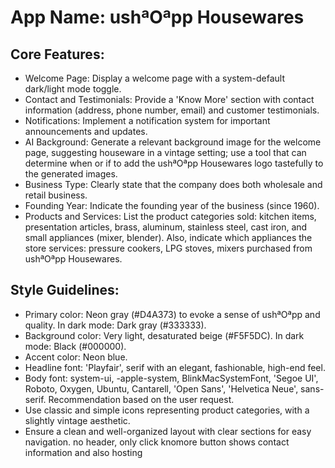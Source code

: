 # **App Name**: ushªOªpp Housewares

## Core Features:

- Welcome Page: Display a welcome page with a system-default dark/light mode toggle.
- Contact and Testimonials: Provide a 'Know More' section with contact information (address, phone number, email) and customer testimonials.
- Notifications: Implement a notification system for important announcements and updates.
- AI Background: Generate a relevant background image for the welcome page, suggesting houseware in a vintage setting; use a tool that can determine when or if to add the ushªOªpp Housewares logo tastefully to the generated images.
- Business Type: Clearly state that the company does both wholesale and retail business.
- Founding Year: Indicate the founding year of the business (since 1960).
- Products and Services: List the product categories sold: kitchen items, presentation articles, brass, aluminum, stainless steel, cast iron, and small appliances (mixer, blender). Also, indicate which appliances the store services: pressure cookers, LPG stoves, mixers purchased from ushªOªpp Housewares.

## Style Guidelines:

- Primary color: Neon gray (#D4A373) to evoke a sense of ushªOªpp and quality. In dark mode: Dark gray (#333333).
- Background color: Very light, desaturated beige (#F5F5DC). In dark mode: Black (#000000).
- Accent color: Neon blue.
- Headline font: 'Playfair', serif with an elegant, fashionable, high-end feel.
- Body font: system-ui, -apple-system, BlinkMacSystemFont, 'Segoe UI', Roboto, Oxygen, Ubuntu, Cantarell, 'Open Sans', 'Helvetica Neue', sans-serif. Recommendation based on the user request.
- Use classic and simple icons representing product categories, with a slightly vintage aesthetic.
- Ensure a clean and well-organized layout with clear sections for easy navigation. no header, only click knomore button shows contact information and also hosting